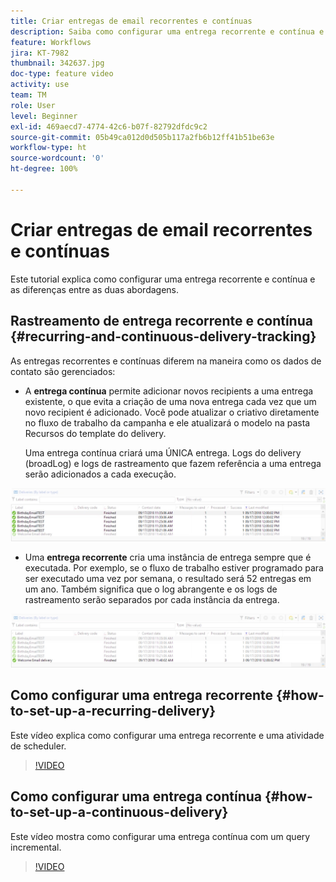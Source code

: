 ```yaml
---
title: Criar entregas de email recorrentes e contínuas
description: Saiba como configurar uma entrega recorrente e contínua e compreender as diferenças entre as duas abordagens.
feature: Workflows
jira: KT-7982
thumbnail: 342637.jpg
doc-type: feature video
activity: use
team: TM
role: User
level: Beginner
exl-id: 469aecd7-4774-42c6-b07f-82792dfdc9c2
source-git-commit: 05b49ca012d0d505b117a2fb6b12ff41b51be63e
workflow-type: ht
source-wordcount: '0'
ht-degree: 100%

---
```


# Criar entregas de email recorrentes e contínuas

Este tutorial explica como configurar uma entrega recorrente e contínua e as diferenças entre as duas abordagens.

## Rastreamento de entrega recorrente e contínua {#recurring-and-continuous-delivery-tracking}

As entregas recorrentes e contínuas diferem na maneira como os dados de contato são gerenciados:

* A **entrega contínua** permite adicionar novos recipients a uma entrega existente, o que evita a criação de uma nova entrega cada vez que um novo recipient é adicionado. Você pode atualizar o criativo diretamente no fluxo de trabalho da campanha e ele atualizará o modelo na pasta Recursos do template do delivery.

  Uma entrega contínua criará uma ÚNICA entrega. Logs do delivery (broadLog) e logs de rastreamento que fazem referência a uma entrega serão adicionados a cada execução.

![Entrega contínua](/help/assets/delivery_continuous.jpg)

* Uma **entrega recorrente** cria uma instância de entrega sempre que é executada. Por exemplo, se o fluxo de trabalho estiver programado para ser executado uma vez por semana, o resultado será 52 entregas em um ano. Também significa que o log abrangente e os logs de rastreamento serão separados por cada instância da entrega.

![Entrega recorrente](/help/assets/delivery_recurring.jpg)

## Como configurar uma entrega recorrente {#how-to-set-up-a-recurring-delivery}

Este vídeo explica como configurar uma entrega recorrente e uma atividade de scheduler.

>[!VIDEO](https://video.tv.adobe.com/v/342638?quality=12&learn=on)

## Como configurar uma entrega contínua {#how-to-set-up-a-continuous-delivery}

Este vídeo mostra como configurar uma entrega contínua com um query incremental.

>[!VIDEO](https://video.tv.adobe.com/v/342637?quality=12&learn=on)
